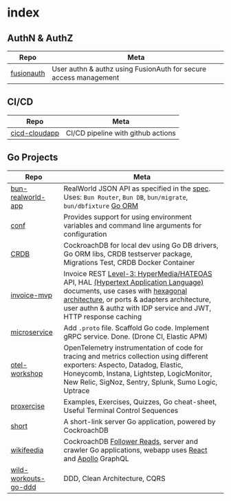 # index

##  AuthN & AuthZ
| Repo | Meta |
|---|---|
| [fusionauth](https://github.com/tullo/fusionauth) | User authn & authz using FusionAuth for secure access management |

## CI/CD
| Repo | Meta |
|---|---|
| [cicd-cloudapp](https://github.com/tullo/cicd-cloudapp) | CI/CD pipeline with github actions |


## Go Projects
| Repo | Meta |
|---|---|
| [bun-realworld-app](https://github.com/tullo/bun-realworld-app) | RealWorld JSON API as specified in the [spec](https://github.com/gothinkster/realworld). Uses: `Bun Router`, `Bun DB`, `bun/migrate`, `bun/dbfixture` [Go ORM](https://bun.uptrace.dev/) |
| [conf](https://github.com/tullo/conf) | Provides support for using environment variables and command line arguments for configuration |
| [CRDB](https://github.com/tullo/crdb) | CockroachDB for local dev using Go DB drivers, Go ORM libs, CRDB testserver package, Migrations Test, CRDB Docker Container |
| [invoice-mvp](https://github.com/tullo/invoice-mvp) | Invoice REST [Level-3: HyperMedia/HATEOAS](https://devopedia.org/richardson-maturity-model) API, HAL [(Hypertext Application Language)](https://stateless.group/hal_specification.html) documents, use cases with [hexagonal architecture](https://blog.cleancoder.com/uncle-bob/2012/08/13/the-clean-architecture.html), or ports & adapters architecture, user authn & authz with IDP service and JWT, HTTP response caching |
| [microservice](https://github.com/tullo/microservice) | Add `.proto` file. Scaffold Go code. Implement gRPC service. Done. (Drone CI, Elastic APM) |
| [otel-workshop](https://github.com/tullo/otel-workshop) | OpenTelemetry instrumentation of code for tracing and metrics collection using different exporters: Aspecto, Datadog, Elastic, Honeycomb, Instana, Lightstep, LogicMonitor, New Relic, SigNoz, Sentry, Splunk, Sumo Logic, Uptrace |
| [proxercise](https://github.com/tullo/proxercise/tree/main/go) | Examples, Exercises, Quizzes, Go cheat-sheet, Useful Terminal Control Sequences |
| [short](https://github.com/tullo/short) | A short-link server Go application, powered by CockroachDB |
| [wikifeedia](https://github.com/tullo/wikifeedia) | CockroachDB [Follower Reads](https://www.cockroachlabs.com/docs/stable/topology-follower-reads.html), server and crawler Go applications, webapp uses [React](https://reactjs.org/) and [Apollo](https://www.apollographql.com/) GraphQL |
| [wild-workouts-go-ddd](https://github.com/tullo/wild-workouts-go-ddd-example) | DDD, Clean Architecture, CQRS |

